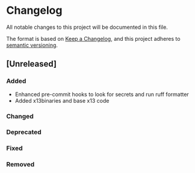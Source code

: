 # Changelog

All notable changes to this project will be documented in this file.

The format is based on [Keep a Changelog](https://keepachangelog.com/en/1.0.0/),
and this project adheres to [semantic versioning](https://semver.org/spec/v2.0.0.html).

## [Unreleased]

### Added

- Enhanced pre-commit hooks to look for secrets and run ruff formatter
- Added x13binaries and base x13 code

### Changed

### Deprecated

### Fixed

### Removed
